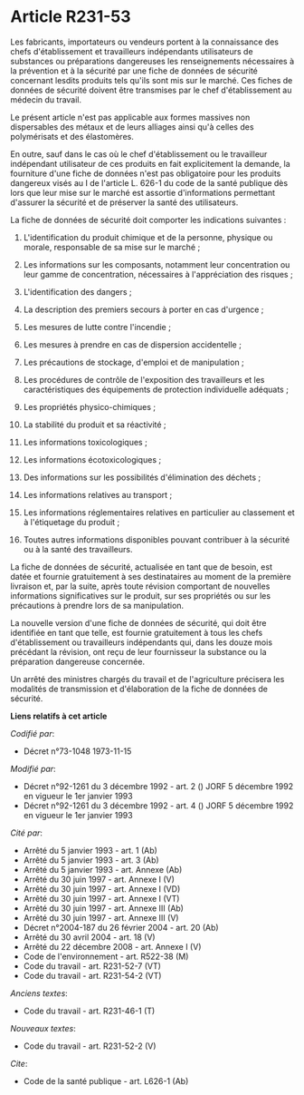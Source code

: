 # Article R231-53

Les fabricants, importateurs ou vendeurs portent à la connaissance des chefs d'établissement et travailleurs indépendants
utilisateurs de substances ou préparations dangereuses les renseignements nécessaires à la prévention et à la sécurité par
une fiche de données de sécurité concernant lesdits produits tels qu'ils sont mis sur le marché. Ces fiches de données de
sécurité doivent être transmises par le chef d'établissement au médecin du travail.

Le présent article n'est pas applicable aux formes massives non dispersables des métaux et de leurs alliages ainsi qu'à
celles des polymérisats et des élastomères.

En outre, sauf dans le cas où le chef d'établissement ou le travailleur indépendant utilisateur de ces produits en fait
explicitement la demande, la fourniture d'une fiche de données n'est pas obligatoire pour les produits dangereux visés au I
de l'article L. 626-1 du code de la santé publique dès lors que leur mise sur le marché est assortie d'informations
permettant d'assurer la sécurité et de préserver la santé des utilisateurs.

La fiche de données de sécurité doit comporter les indications suivantes :

1. L'identification du produit chimique et de la personne, physique ou morale, responsable de sa mise sur le marché ;

2. Les informations sur les composants, notamment leur concentration ou leur gamme de concentration, nécessaires à
l'appréciation des risques ;

3. L'identification des dangers ;

4. La description des premiers secours à porter en cas d'urgence ;

5. Les mesures de lutte contre l'incendie ;

6. Les mesures à prendre en cas de dispersion accidentelle ;

7. Les précautions de stockage, d'emploi et de manipulation ;

8. Les procédures de contrôle de l'exposition des travailleurs et les caractéristiques des équipements de protection
individuelle adéquats ;

9. Les propriétés physico-chimiques ;

10. La stabilité du produit et sa réactivité ;

11. Les informations toxicologiques ;

12. Les informations écotoxicologiques ;

13. Des informations sur les possibilités d'élimination des déchets ;

14. Les informations relatives au transport ;

15. Les informations réglementaires relatives en particulier au classement et à l'étiquetage du produit ;

16. Toutes autres informations disponibles pouvant contribuer à la sécurité ou à la santé des travailleurs.

La fiche de données de sécurité, actualisée en tant que de besoin, est datée et fournie gratuitement à ses destinataires au
moment de la première livraison et, par la suite, après toute révision comportant de nouvelles informations significatives
sur le produit, sur ses propriétés ou sur les précautions à prendre lors de sa manipulation.

La nouvelle version d'une fiche de données de sécurité, qui doit être identifiée en tant que telle, est fournie gratuitement
à tous les chefs d'établissement ou travailleurs indépendants qui, dans les douze mois précédant la révision, ont reçu de
leur fournisseur la substance ou la préparation dangereuse concernée.

Un arrêté des ministres chargés du travail et de l'agriculture précisera les modalités de transmission et d'élaboration de la
fiche de données de sécurité.

**Liens relatifs à cet article**

_Codifié par_:

  - Décret n°73-1048 1973-11-15

_Modifié par_:

  - Décret n°92-1261 du 3 décembre 1992 - art. 2 () JORF 5 décembre 1992 en vigueur le 1er janvier 1993
  - Décret n°92-1261 du 3 décembre 1992 - art. 4 () JORF 5 décembre 1992 en vigueur le 1er janvier 1993

_Cité par_:

  - Arrêté du 5 janvier 1993 - art. 1 (Ab)
  - Arrêté du 5 janvier 1993 - art. 3 (Ab)
  - Arrêté du 5 janvier 1993 - art. Annexe (Ab)
  - Arrêté du 30 juin 1997 - art. Annexe I (V)
  - Arrêté du 30 juin 1997 - art. Annexe I (VD)
  - Arrêté du 30 juin 1997 - art. Annexe I (VT)
  - Arrêté du 30 juin 1997 - art. Annexe III (Ab)
  - Arrêté du 30 juin 1997 - art. Annexe III (V)
  - Décret n°2004-187 du 26 février 2004 - art. 20 (Ab)
  - Arrêté du 30 avril 2004 - art. 18 (V)
  - Arrêté du 22 décembre 2008 - art. Annexe I (V)
  - Code de l'environnement - art. R522-38 (M)
  - Code du travail - art. R231-52-7 (VT)
  - Code du travail - art. R231-54-2 (VT)

_Anciens textes_:

  - Code du travail - art. R231-46-1 (T)

_Nouveaux textes_:

  - Code du travail - art. R231-52-2 (V)

_Cite_:

  - Code de la santé publique - art. L626-1 (Ab)
